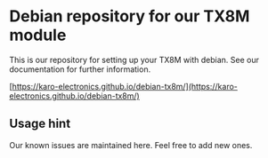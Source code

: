 # Debian repository for our TX8M module
This is our repository for setting up your TX8M with debian. See our documentation for further information.

[https://karo-electronics.github.io/debian-tx8m/](https://karo-electronics.github.io/debian-tx8m/)

## Usage hint
Our known issues are maintained here. Feel free to add new ones.
